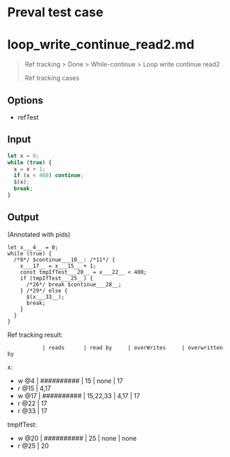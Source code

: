 # Preval test case

# loop_write_continue_read2.md

> Ref tracking > Done > While-continue > Loop write continue read2
>
> Ref tracking cases

## Options

- refTest

## Input

`````js filename=intro
let x = 0;
while (true) {
  x = x + 1;
  if (x < 400) continue;
  $(x);
  break;
}
`````

## Output

(Annotated with pids)

`````filename=intro
let x___4__ = 0;
while (true) {
  /*8*/ $continue___10__: /*11*/ {
    x___17__ = x___15__ + 1;
    const tmpIfTest___20__ = x___22__ < 400;
    if (tmpIfTest___25__) {
      /*26*/ break $continue___28__;
    } /*29*/ else {
      $(x___33__);
      break;
    }
  }
}
`````

Ref tracking result:

               | reads      | read by     | overWrites     | overwritten by
x:
  - w @4       | ########## | 15          | none           | 17
  - r @15      | 4,17
  - w @17      | ########## | 15,22,33    | 4,17           | 17
  - r @22      | 17
  - r @33      | 17

tmpIfTest:
  - w @20      | ########## | 25          | none           | none
  - r @25      | 20

